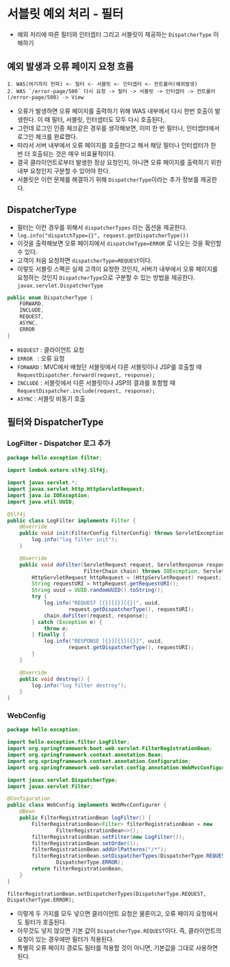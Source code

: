 # 서블릿 예외 처리 - 필터
- 예외 처리에 따른 필터와 인터셉터 그리고 서블릿이 제공하는 `DispatcherType` 이해하기

## 예외 발생과 오류 페이지 요청 흐름
```text
1. WAS(여기까지 전파) <- 필터 <- 서블릿 <- 인터셉터 <- 컨트롤러(예외발생)
2. WAS `/error-page/500` 다시 요청 -> 필터 -> 서블릿 -> 인터셉터 -> 컨트롤러 (/error-page/500) -> View
```
- 오류가 발생하면 오류 페이지를 출력하기 위해 WAS 내부에서 다시 한번 호출이 발생한다. 이 때 필터, 서블릿, 인터셉터도 모두 다시 호출된다,.
- 그런데 로그인 인증 체크같은 경우를 생각해보면, 이미 한 번 필터나, 인터셉터에서 로그인 체크를 완료했다.
- 따라서 서버 내부에서 오류 페이지를 호출한다고 해서 해당 필터나 인터셉터가 한 번 더 호출되는 것은 매우 비효율적이다.
- 결국 클라이언트로부터 발생한 정상 요청인지, 아니면 오류 페이지를 출력하기 위한 내부 요청인지 구분할 수 있어야 한다.
- 서블릿은 이런 문제를 해결하기 위해 `DispatcherType`이라는 추가 정보를 제공한다.

## DispatcherType
- 필터는 이런 경우를 위해서 `dispatcherTypes` 라는 옵션을 제공한다.
- `log.info("dispatchType={}", request.getDispatcherType())`
- 이것을 출력해보면 오류 페이지에서 `dispatcheType=ERROR` 로 나오는 것을 확인할 수 있다.
- 고객이 처음 요청하면 `dispatcherType=REQUEST`이다.
- 이렇듯 서블릿 스펙은 실제 고객이 요청한 것인지, 서버가 내부에서 오류 페이지를 요청하는 것인지 `DispatcherType`으로 구분할 수 있는 방법을 제공한다.<br>
`javax.servlet.DispatcherType`
```java
public enum DispatcherType {
    FORWARD,
    INCLUDE,
    REQUEST,
    ASYNC,
    ERROR
}
```
- `REQUEST` : 클라이언트 요청
- `ERROR ` : 오류 요청
- `FORWARD` : MVC에서 배웠던 서블릿에서 다른 서블릿이나 JSP를 호출할 때 <br>
`RequestDispatcher.forward(request, response);`
- `INCLUDE` : 서블릿에서 다른 서블릿이나 JSP의 결과를 포함할 때 <br>
`RequestDispatcher.include(request, response);`
- `ASYNC` : 서블릿 비동기 호출

## 필터와 DispatcherType
### LogFilter - Dispatcher 로그 추가
```java
package hello.exception.filter;

import lombok.extern.slf4j.Slf4j;

import javax.servlet.*;
import javax.servlet.http.HttpServletRequest;
import java.io.IOException;
import java.util.UUID;

@Slf4j
public class LogFilter implements Filter {
    @Override
    public void init(FilterConfig filterConfig) throws ServletException {
        log.info("log filter init");
    }

    @Override
    public void doFilter(ServletRequest request, ServletResponse response,
                         FilterChain chain) throws IOException, ServletException {
        HttpServletRequest httpRequest = (HttpServletRequest) request;
        String requestURI = httpRequest.getRequestURI();
        String uuid = UUID.randomUUID().toString();
        try {
            log.info("REQUEST [{}][{}][{}]", uuid,
                    request.getDispatcherType(), requestURI);
            chain.doFilter(request, response);
        } catch (Exception e) {
            throw e;
        } finally {
            log.info("RESPONSE [{}][{}][{}]", uuid,
                    request.getDispatcherType(), requestURI);
        }
    }

    @Override
    public void destroy() {
        log.info("log filter destroy");
    }
}
```

### WebConfig
```java
package hello.exception;

import hello.exception.filter.LogFilter;
import org.springframework.boot.web.servlet.FilterRegistrationBean;
import org.springframework.context.annotation.Bean;
import org.springframework.context.annotation.Configuration;
import org.springframework.web.servlet.config.annotation.WebMvcConfigurer;

import javax.servlet.DispatcherType;
import javax.servlet.Filter;

@Configuration
public class WebConfig implements WebMvcConfigurer {
    @Bean
    public FilterRegistrationBean logFilter() {
        FilterRegistrationBean<Filter> filterRegistrationBean = new
                FilterRegistrationBean<>();
        filterRegistrationBean.setFilter(new LogFilter());
        filterRegistrationBean.setOrder(1);
        filterRegistrationBean.addUrlPatterns("/*");
        filterRegistrationBean.setDispatcherTypes(DispatcherType.REQUEST,
                DispatcherType.ERROR);
        return filterRegistrationBean;
    }
}
```
`filterRegistrationBean.setDispatcherTypes(DispatcherType.REQUEST, DispatcherType.ERROR);`
- 이렇게 두 가지를 모두 넣으면 클라이언트 요청은 물론이고, 오류 페이지 요청에서도 필터가 호출된다.
- 아무것도 넣지 않으면 기본 값이 `DispatcherType.REQUEST`이다. 즉, 클라이언트의 요청이 있는 경우에만 필터가 적용된다.
- 특별히 오류 페이지 경로도 필터를 적용할 것이 아니면, 기본값을 그대로 사용하면 된다.
